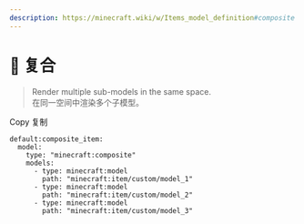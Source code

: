 ```yaml
---
description: https://minecraft.wiki/w/Items_model_definition#composite
---
```


# 🧩 复合

> Render multiple sub-models in the same space.\
> 在同一空间中渲染多个子模型。

Copy  复制

```
default:composite_item:
  model:
    type: "minecraft:composite"
    models:
      - type: minecraft:model
        path: "minecraft:item/custom/model_1"
      - type: minecraft:model
        path: "minecraft:item/custom/model_2"
      - type: minecraft:model
        path: "minecraft:item/custom/model_3"
```
